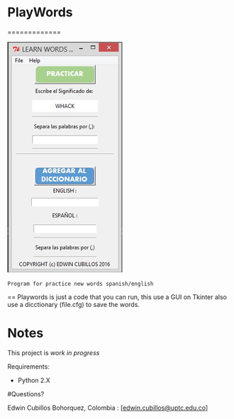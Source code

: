 # PlayWords
=============

![PlayWords](https://github.com/Cubillosxy/playwords/blob/master/biblio/Playwords_v.jpg)

```
Program for practice new words spanish/english

```
==
Playwords is just a code that you can run, this use a GUI on Tkinter also use a dicctionary (file.cfg) to save the words. 


# Notes
This  project is *work in progress* 

Requirements:
* Python 2.X 

#Questions?

Edwin Cubillos Bohorquez, Colombia : [edwin.cubillos@uptc.edu.co]
